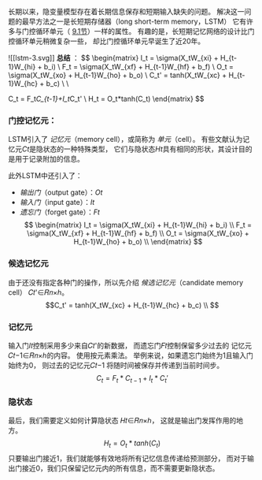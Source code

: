 长期以来，隐变量模型存在着长期信息保存和短期输入缺失的问题。 解决这一问题的最早方法之一是长短期存储器（long short-term memory，LSTM）
它有许多与门控循环单元（ [9.1节](https://zh-v2.d2l.ai/chapter_recurrent-modern/gru.html#sec-gru)）一样的属性。 有趣的是，长短期记忆网络的设计比门控循环单元稍微复杂一些， 却比门控循环单元早诞生了近20年。

![[lstm-3.svg]]
**总结** ：
$$
\begin{matrix}
I_t = \sigma(X_tW_{xi} + H_{t-1}W_{hi} + b_i) \\ 
F_t = \sigma(X_tW_{xf} + H_{t-1}W_{hf} + b_f) \\ 
O_t = \sigma(X_tW_{xo} + H_{t-1}W_{ho} + b_o) \\ 
C_t' = tanh(X_tW_{xc} + H_{t-1}W_{hc} + b_c) \\ 
\\

C_t = F_t*C_{t-1}+I_t*C_t' \\ 
H_t = O_t*tanh(C_t)
\end{matrix}
$$
### 门控记忆元：
LSTM引入了 _记忆元_（memory cell），或简称为 _单元_（cell）。
有些文献认为记忆元$Ct$是隐状态的一种特殊类型， 它们与隐状态$Ht$具有相同的形状，其设计目的是用于记录附加的信息。

此外LSTM中还引入了：
- _输出门_（output gate）：$Ot$
- _输入门_（input gate）：$It$
- _遗忘门_（forget gate）：$Ft$ $$
\begin{matrix}
I_t = \sigma(X_tW_{xi} + H_{t-1}W_{hi} + b_i) \\ 
F_t = \sigma(X_tW_{xf} + H_{t-1}W_{hf} + b_f) \\ 
O_t = \sigma(X_tW_{xo} + H_{t-1}W_{ho} + b_o) \\ 
\end{matrix}
$$

### 候选记忆元
由于还没有指定各种门的操作，所以先介绍 _候选记忆元_（candidate memory cell） 𝐶𝑡'∈𝑅𝑛×ℎ。
$$C_t' = tanh(X_tW_{xc} + H_{t-1}W_{hc} + b_c) \\ $$

### 记忆元
输入门𝐼𝑡控制采用多少来自𝐶𝑡'的新数据， 而遗忘门𝐹𝑡控制保留多少过去的 记忆元𝐶𝑡−1∈𝑅𝑛×ℎ的内容。 使用按元素乘法。
举例来说，如果遗忘门始终为1且输入门始终为0， 则过去的记忆元𝐶𝑡−1 将随时间被保存并传递到当前时间步。
$$C_t = F_t*C_{t-1}+I_t*C_t' $$

### 隐状态
最后，我们需要定义如何计算隐状态 𝐻𝑡∈𝑅𝑛×ℎ， 这就是输出门发挥作用的地方。
$$H_t = O_t*tanh(C_t)$$
只要输出门接近1，我们就能够有效地将所有记忆信息传递给预测部分， 而对于输出门接近0，我们只保留记忆元内的所有信息，而不需要更新隐状态。